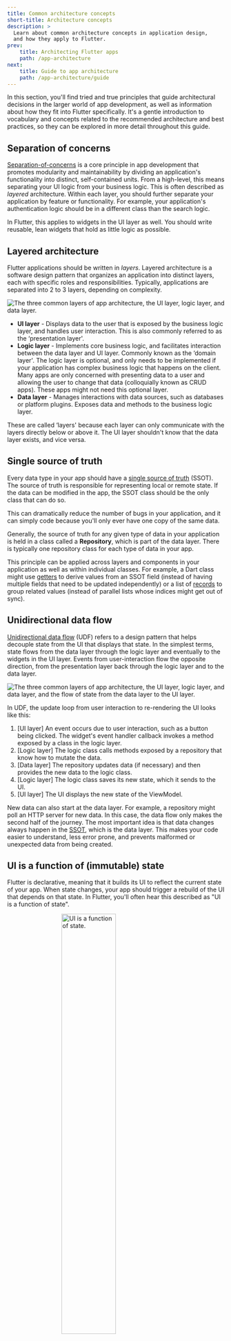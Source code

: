 ```yaml
---
title: Common architecture concepts
short-title: Architecture concepts
description: >
  Learn about common architecture concepts in application design,
  and how they apply to Flutter.
prev:
    title: Architecting Flutter apps
    path: /app-architecture
next:
    title: Guide to app architecture
    path: /app-architecture/guide
---
```


In this section, you'll find tried and true principles that guide architectural
decisions in the larger world of app development, 
as well as information about how they fit into Flutter specifically. 
It's a gentle introduction to vocabulary and concepts related to 
the recommended architecture and best practices, 
so they can be explored in more detail throughout this guide.

## Separation of concerns

[Separation-of-concerns][] is a core principle in app development that 
promotes modularity and maintainability by dividing an application's 
functionality into distinct, self-contained units. From a high-level, 
this means separating your UI logic from your business logic. 
This is often described as *layered* architecture. 
Within each layer, you should further separate your application by
feature or functionality. For example, your application's authentication logic
should be in a different class than the search logic.

In Flutter, this applies to widgets in the UI layer as well. You should write
reusable, lean widgets that hold as little logic as possible.

## Layered architecture

Flutter applications should be written in *layers*. Layered architecture is a
software design pattern that organizes an application into distinct layers, each
with specific roles and responsibilities. Typically, applications are separated
into 2 to 3 layers, depending on complexity.

<img src='/assets/images/docs/app-architecture/common-architecture-concepts/horizontal-layers-with-icons.png' 
alt="The three common layers of app architecture, the UI layer, logic layer,
and data layer.">

* **UI layer** - Displays data to the user that is exposed by the business logic
  layer, and handles user interaction. This is also commonly referred to as the
  ‘presentation layer'.
* **Logic layer** - Implements core business logic, and facilitates interaction
  between the data layer and UI layer. Commonly known as the ‘domain layer'. 
  The logic layer is optional, and only needs to be implemented if your 
  application has complex business logic that happens on the client. 
  Many apps are only concerned with presenting data to a user and 
  allowing the user to change that data (colloquially known as CRUD apps). 
  These apps might not need this optional layer.
* **Data layer** - Manages interactions with data sources, such as databases or
  platform plugins. Exposes data and methods to the business logic layer.

These are called ‘layers' because each layer can only communicate with the
layers directly below or above it. The UI layer shouldn't know that the data
layer exists, and vice versa.

## Single source of truth

Every data type in your app should have a [single source of truth][] (SSOT). 
The source of truth is responsible for representing local or remote state. 
If the data can be modified in the app, 
the SSOT class should be the only class that can do so.

This can dramatically reduce the number of bugs in your application, 
and it can simply code because you'll only ever have one copy of the same data.

Generally, the source of truth for any given type of data in your application is
held in a class called a **Repository**, which is part of the data layer. 
There is typically one repository class for each type of data in your app.

This principle can be applied across layers and components in your application
as well as within individual classes. For example, 
a Dart class might use [getters][] to derive values from an SSOT field 
(instead of having multiple fields that need to be updated independently) 
or a list of [records][] to group related values 
(instead of parallel lists whose indices might get out of sync).

## Unidirectional data flow

[Unidirectional data flow][] (UDF) refers to a design pattern that helps
decouple state from the UI that displays that state. In the simplest terms,
state flows from the data layer through the logic layer and eventually to the
widgets in the UI layer. 
Events from user-interaction flow the opposite direction, 
from the presentation layer back through the logic layer and to the data layer.

<img src='/assets/images/docs/app-architecture/common-architecture-concepts/horizontal-layers-with-UDF.png'
alt="The three common layers of app architecture, the UI layer, logic layer,
and data layer, and the flow of state from the data layer to the UI layer.">

In UDF, the update loop from user interaction to re-rendering the UI looks like
this:

1. [UI layer] An event occurs due to user interaction, such as a button being
   clicked. The widget's event handler callback invokes a method exposed by a
   class in the logic layer.
2. [Logic layer] The logic class calls methods exposed by a repository that
   know how to mutate the data.
3. [Data layer] The repository updates data (if necessary) and then provides the
   new data to the logic class.
4. [Logic layer] The logic class saves its new state, which it sends to the UI.
5. [UI layer] The UI displays the new state of the ViewModel.

New data can also start at the data layer. 
For example, a repository might poll an HTTP server for new data. 
In this case, the data flow only makes the second half of the journey. 
The most important idea is that data changes always happen
in the [SSOT][], which is the data layer. 
This makes your code easier to understand, less error prone, and
prevents malformed or unexpected data from being created.


## UI is a function of (immutable) state

Flutter is declarative,
meaning that it builds its UI to reflect the current state of your app. 
When state changes, 
your app should trigger a rebuild of the UI that depends on that state. 
In Flutter, you'll often hear this described as "UI is a function of state".

<img src='/assets/images/docs/app-architecture/common-architecture-concepts/ui-f-state.png'
style="width:50%; margin:auto; display:block"
alt="UI is a function of state.">

It's crucial that your data drive your UI, and not the other way around. 
Data should be immutable and persistent, 
and views should contain as little logic as possible. 
This minimizes the possibility of data being lost when an app is closed, 
and makes your app more testable and resilient to bugs.

## Extensibility

Each piece of architecture should have a well defined list of inputs and outputs. 
For example, a view model in the logic layer should only 
take in data sources as inputs, such as repositories, 
and should only expose commands and data formatted for views.

Using clean interfaces in this way allows you to swap out 
concrete implementations of your classes without needing to 
change any of the code that consumes the interface.

## Testability

The principles that make software extensible also make software easier to test.
For example, you can test the self-contained logic of a view model by mocking a
repository. 
The view model tests don't require you to mock other parts of your application, 
and you can test your UI logic separate from Flutter widgets themselves.

Your app will also be more flexible. 
It will be straightforward and low risk to add new logic and new UI. 
For example, adding a new view model cannot break any logic 
from the data or business logic layers.

The next section explains the idea of inputs and outputs for any given component
in your application's architecture.

[Separation-of-concerns]: https://en.wikipedia.org/wiki/Separation_of_concerns
[single source of truth]: https://en.wikipedia.org/wiki/Single_source_of_truth
[SSOT]: https://en.wikipedia.org/wiki/Single_source_of_truth
[getters]: {{site.dart-site}}/effective-dart/design#do-use-getters-for-operations-that-conceptually-access-properties
[records]: {{site.dart-site}}/language/records
[Unidirectional data flow]: https://en.wikipedia.org/wiki/Unidirectional_Data_Flow_(computer_science)

## Feedback

As this section of the website is evolving,
we [welcome your feedback][]!

[welcome your feedback]: https://google.qualtrics.com/jfe/form/SV_4T0XuR9Ts29acw6?page="concepts"
